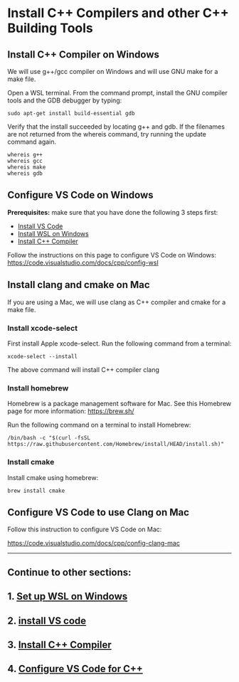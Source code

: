 # Install C++ Compilers and other C++ Building Tools

## Install C++ Compiler on Windows
We will use g++/gcc compiler on Windows and will use GNU make for a make file.

Open a WSL terminal. From the command prompt, install the GNU compiler tools and the GDB debugger by typing:

    sudo apt-get install build-essential gdb

Verify that the install succeeded by locating g++ and gdb. If the filenames are not returned from the whereis command, try running the update command again.

    whereis g++
    whereis gcc
    whereis make
    whereis gdb

## Configure VS Code on Windows
**Prerequisites:**
make sure that you have done the following 3 steps first:

- [Install VS Code](#1.2_install_VS_Code.md)
- [Install WSL on Windows](1.1_install_WSL_on_Windows.md)
- [Install C++ Compiler](#1.3_install_C++_compiler.md)

Follow the instructions on this page to configure VS Code on Windows:
https://code.visualstudio.com/docs/cpp/config-wsl

## Install clang and cmake on Mac
If you are using a Mac, we will use clang as C++ compiler and cmake for a make file.

### Install xcode-select
First install Apple xcode-select.  Run the following command from a terminal:

    xcode-select --install

The above command will install C++ compiler clang

### Install homebrew
Homebrew is a package management software for Mac.
See this Homebrew page for more information:
https://brew.sh/

Run the following command on a terminal to install Homebrew:

    /bin/bash -c "$(curl -fsSL https://raw.githubusercontent.com/Homebrew/install/HEAD/install.sh)"


### Install cmake
Install cmake using homebrew:

    brew install cmake

## Configure VS Code to use Clang on Mac
Follow this instruction to configure VS Code on Mac:

https://code.visualstudio.com/docs/cpp/config-clang-mac

<hr>

## Continue to other sections:
## 1. [Set up WSL on Windows](#1.1_install_WSL_on_Windows.md)
## 2. [install VS code](#1.2_install_VS_Code.md)
## 3. [Install C++ Compiler](#1.3_installC++_compiler.md)
## 4. [Configure VS Code for C++](#1.4_config_vs_code.md)